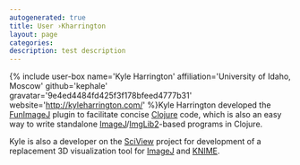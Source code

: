 ```yaml
---
autogenerated: true
title: User ›Kharrington
layout: page
categories: 
description: test description
---
```


{% include user-box name='Kyle Harrington' affiliation='University of Idaho, Moscow' github='kephale' gravatar='9e4ed4484fd425f3f178bfeed4777b31' website='http://kyleharrington.com/' %}Kyle Harrington developed the [FunImageJ](FunImageJ) plugin to facilitate concise [Clojure](/scripting/clojure) code, which is also an easy way to write standalone [ImageJ](/about)/[ImgLib2](/imglib2)-based programs in Clojure.

Kyle is also a developer on the [SciView](/plugins/sciview) project for development of a replacement 3D visualization tool for [ImageJ](/about) and [KNIME](/software/knime).
